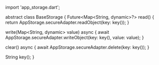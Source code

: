 import 'app_storage.dart';

abstract class BaseStorage {
  Future<Map<String, dynamic>?> read() {
    return AppStorage.secureAdapter.readObject(key: key());
  }

  write(Map<String, dynamic> value) async {
    await AppStorage.secureAdapter.writeObject(key: key(), value: value);
  }

  clear() async {
    await AppStorage.secureAdapter.delete(key: key());
  }

  String key();
}
